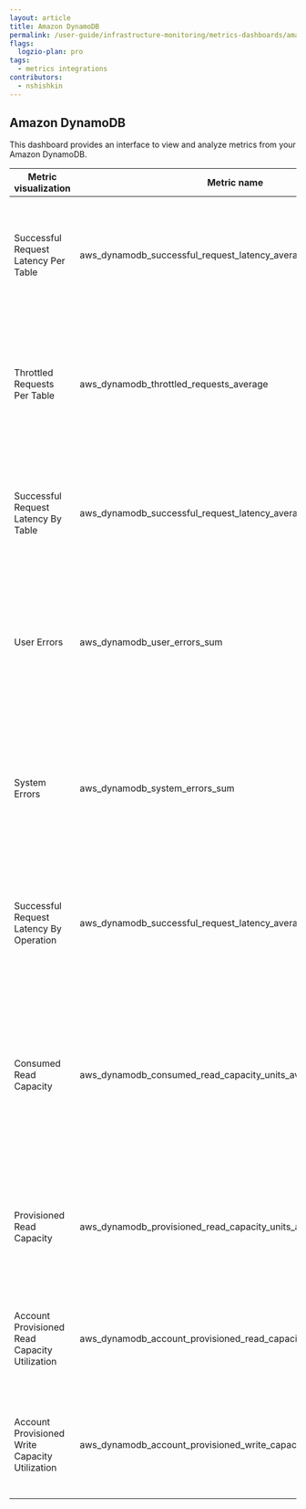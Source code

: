 ```yaml
---
layout: article
title: Amazon DynamoDB
permalink: /user-guide/infrastructure-monitoring/metrics-dashboards/amazon-dynamodb.html 
flags:
  logzio-plan: pro
tags:
  - metrics integrations
contributors:
  - nshishkin
---
```


## Amazon DynamoDB

This dashboard provides an interface to view and analyze metrics from your Amazon DynamoDB.

| Metric visualization     | Metric name       | Description         |
| ------------- | ------------------------------- | ---------------- |
| Successful Request Latency Per Table | aws\_dynamodb\_successful\_request\_latency\_average   | The successful requests to DynamoDB or Amazon DynamoDB Streams during the specified time period.                                       |
| Throttled Requests Per Table                        | aws\_dynamodb\_throttled\_requests\_average                                | Average of requests to DynamoDB that exceed the provisioned throughput limits on a resource (such as a table or an index).                   |
| Successful Request Latency By Table | aws\_dynamodb\_successful\_request\_latency\_average                       | The successful requests to DynamoDB or Amazon DynamoDB Streams during the specified time period.                                             |
| User Errors                                         | aws\_dynamodb\_user\_errors\_sum                                           | Requests to DynamoDB or Amazon DynamoDB Streams that generate an HTTP 400 status code during the specified time period.                |
| System Errors                        | aws\_dynamodb\_system\_errors\_sum                                         | The requests to DynamoDB or Amazon DynamoDB Streams that generate an HTTP 500 status code during the specified time period.                  |
| Successful Request Latency By Operation             | aws\_dynamodb\_successful\_request\_latency\_average                       | Average of successful requests to DynamoDB or Amazon DynamoDB Streams during the specified time period.                                      |
| Consumed Read Capacity  | aws\_dynamodb\_consumed\_read\_capacity\_units\_average                    | The number of read capacity units consumed over the specified time period, so you can track how much of your provisioned throughput is used. |
| Provisioned Read Capacity                           | aws\_dynamodb\_provisioned\_read\_capacity\_units\_average                 | The number of provisioned read capacity units for a table or a global secondary index.      |
| Account Provisioned Read Capacity Utilization| aws\_dynamodb\_account\_provisioned\_read\_capacity\_utilization\_average  | The percentage of provisioned read capacity units utilized by an account.       |
| Account Provisioned Write Capacity Utilization      | aws\_dynamodb\_account\_provisioned\_write\_capacity\_utilization\_average | The percentage of provisioned write capacity units utilized by an account.   |
